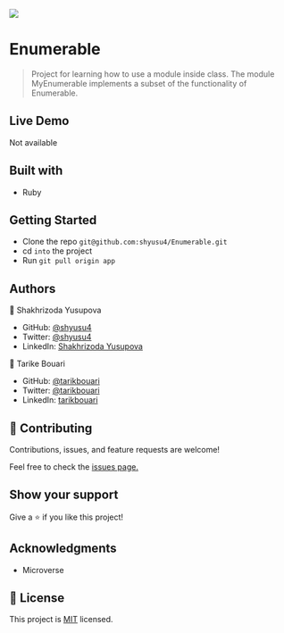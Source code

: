 ![](https://img.shields.io/badge/Microverse-blueviolet)

# Enumerable

> Project for learning how to use a module inside class. The module MyEnumerable implements a subset of the functionality of Enumerable.

## Live Demo

Not available

## Built with

- Ruby

## Getting Started

- Clone the repo `git@github.com:shyusu4/Enumerable.git`
- cd `into` the project
- Run `git pull origin app`

## Authors

👤 Shakhrizoda Yusupova

- GitHub: [@shyusu4](https://github.com/shyusu4)
- Twitter: [@shyusu4](https://twitter.com/shyusu4)
- LinkedIn: [Shakhrizoda Yusupova](https://www.linkedin.com/in/shyusu4/)

👤 Tarike Bouari

- GitHub: [@tarikbouari]()
- Twitter: [@tarikbouari]()
- LinkedIn: [tarikbouari]()

## 🤝 Contributing

Contributions, issues, and feature requests are welcome!

Feel free to check the [issues page.](https://github.com/shyusu4/Enumerable/issues)

## Show your support

Give a ⭐️ if you like this project!

## Acknowledgments

- Microverse

## 📝 License

This project is [MIT]() licensed.
